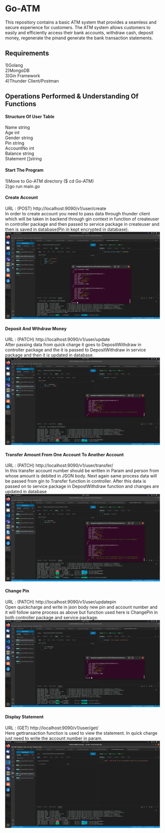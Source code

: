 # Go-ATM
This repository contains a basic ATM system that provides a seamless and secure experience for customers. The ATM system allows customers to easily and efficiently access their bank accounts, withdraw cash, deposit money, regenerate the pinand generate the bank transaction statements.

## Requirements
1)Golang <br />
2)MongoDB <br />
3)Gin Framework <br />
4)Thunder Client/Postman


## Operations Performed & Understanding Of Functions

#### Structure Of User Table
Name      string   
Age       int      
Gender    string   
Pin       string   
AccountNo int      
Balance   string   
Statement []string 

#### Start The Program
1)Move to Go-ATM directory ($ cd Go-ATM) <br />
2)go run main.go

#### Create Account
URL : (POST) http://localhost:9090/v1/user/create <br />
In order to create account you need to pass data through thunder client which will be taken in backend through gin context in function of createuser in controller package and then passed to service package in createuser and then is saved in database(Pin in kept encrypted in database).
![Image text](https://github.com/deepakyadav810/Go-ATM/blob/main/Images/createacc.png)

#### Deposit And Wthdraw Money
URL : (PATCH) http://localhost:9090/v1/user/update <br />
After passing data from quick charge it goes to DepositWithdraw in controller package and the it is passed to DepositWithdraw in service package and then it is updated in database.
![Image text](https://github.com/deepakyadav810/Go-ATM/blob/main/Images/depositwithdraw.png)

#### Transfer Amount From One Account To Another Account
URL : (PATCH) http://localhost:9090/v1/user/transfer/<Account No. to transfer amount> <br />
In this transfer account number should be written in Param and person from whose amount is debited in JSON body. Next again same process data will be passed from gin to Transfer function in controller. After this data is passed on to service package in DepostWithdraw function and changes are updated in database
![Image text](https://github.com/deepakyadav810/Go-ATM/blob/main/Images/transfer.png)

#### Change Pin
URL : (PATCH) http://localhost:9090/v1/user/updatepin <br />
Open quickcharge and write in json body new pin and account number and it will follow same process as above but function used here is ChangePin in both controller package and service package.
![Image text](https://github.com/deepakyadav810/Go-ATM/blob/main/Images/changepin.png)

#### Display Statement
URL : (GET) http://localhost:9090/v1/user/get/<Account No. to fetch details> <br />
Here gettransaction function is used to view the statement. In quick charge just need to write the account number in param.
![Image text](https://github.com/deepakyadav810/Go-ATM/blob/main/Images/statement.png)
